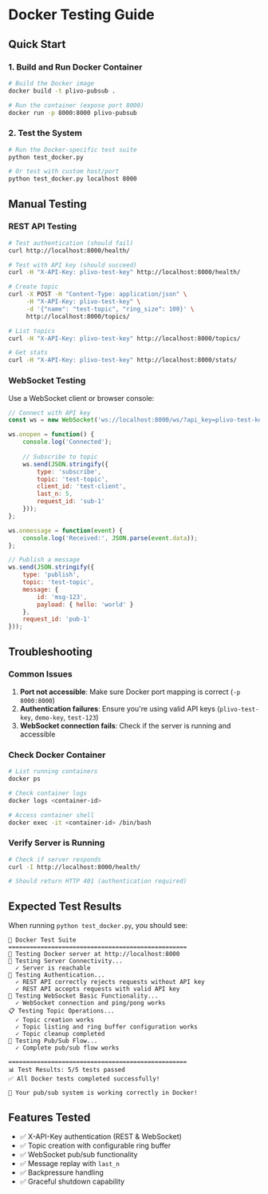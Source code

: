 # Docker Testing Guide

## Quick Start

### 1. Build and Run Docker Container

```bash
# Build the Docker image
docker build -t plivo-pubsub .

# Run the container (expose port 8000)
docker run -p 8000:8000 plivo-pubsub
```

### 2. Test the System

```bash
# Run the Docker-specific test suite
python test_docker.py

# Or test with custom host/port
python test_docker.py localhost 8000
```

## Manual Testing

### REST API Testing

```bash
# Test authentication (should fail)
curl http://localhost:8000/health/

# Test with API key (should succeed)
curl -H "X-API-Key: plivo-test-key" http://localhost:8000/health/

# Create topic
curl -X POST -H "Content-Type: application/json" \
     -H "X-API-Key: plivo-test-key" \
     -d '{"name": "test-topic", "ring_size": 100}' \
     http://localhost:8000/topics/

# List topics
curl -H "X-API-Key: plivo-test-key" http://localhost:8000/topics/

# Get stats
curl -H "X-API-Key: plivo-test-key" http://localhost:8000/stats/
```

### WebSocket Testing

Use a WebSocket client or browser console:

```javascript
// Connect with API key
const ws = new WebSocket('ws://localhost:8000/ws/?api_key=plivo-test-key');

ws.onopen = function() {
    console.log('Connected');
    
    // Subscribe to topic
    ws.send(JSON.stringify({
        type: 'subscribe',
        topic: 'test-topic',
        client_id: 'test-client',
        last_n: 5,
        request_id: 'sub-1'
    }));
};

ws.onmessage = function(event) {
    console.log('Received:', JSON.parse(event.data));
};

// Publish a message
ws.send(JSON.stringify({
    type: 'publish',
    topic: 'test-topic',
    message: {
        id: 'msg-123',
        payload: { hello: 'world' }
    },
    request_id: 'pub-1'
}));
```

## Troubleshooting

### Common Issues

1. **Port not accessible**: Make sure Docker port mapping is correct (`-p 8000:8000`)
2. **Authentication failures**: Ensure you're using valid API keys (`plivo-test-key`, `demo-key`, `test-123`)
3. **WebSocket connection fails**: Check if the server is running and accessible

### Check Docker Container

```bash
# List running containers
docker ps

# Check container logs
docker logs <container-id>

# Access container shell
docker exec -it <container-id> /bin/bash
```

### Verify Server is Running

```bash
# Check if server responds
curl -I http://localhost:8000/health/

# Should return HTTP 401 (authentication required)
```

## Expected Test Results

When running `python test_docker.py`, you should see:

```
🚀 Docker Test Suite
==================================================
🐳 Testing Docker server at http://localhost:8000
🔌 Testing Server Connectivity...
  ✓ Server is reachable
🔐 Testing Authentication...
  ✓ REST API correctly rejects requests without API key
  ✓ REST API accepts requests with valid API key
🔌 Testing WebSocket Basic Functionality...
  ✓ WebSocket connection and ping/pong works
📋 Testing Topic Operations...
  ✓ Topic creation works
  ✓ Topic listing and ring buffer configuration works
  ✓ Topic cleanup completed
📡 Testing Pub/Sub Flow...
  ✓ Complete pub/sub flow works

==================================================
📊 Test Results: 5/5 tests passed
✅ All Docker tests completed successfully!

🎉 Your pub/sub system is working correctly in Docker!
```

## Features Tested

- ✅ X-API-Key authentication (REST & WebSocket)
- ✅ Topic creation with configurable ring buffer
- ✅ WebSocket pub/sub functionality
- ✅ Message replay with `last_n`
- ✅ Backpressure handling
- ✅ Graceful shutdown capability
